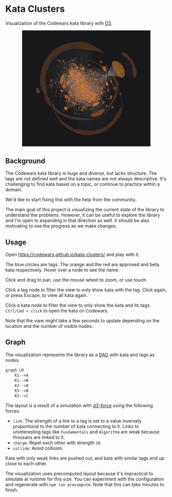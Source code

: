 # Kata Clusters

Visualization of the Codewars kata library with [D3].

<div align="center">
  <img width="400" src="./screenshot.png" alt="screenshot">
</div>

## Background

The Codewars kata library is huge and diverse, but lacks structure. The tags are not defined well and the kata names are not always descriptive. It's challenging to find kata based on a topic, or continue to practice within a domain.

We'd like to start fixing this with the help from the community.

The main goal of this project is visualizing the current state of the library to understand the problems. However, it can be useful to explore the library and I'm open to expanding in that direction as well. It should be also motivating to see the progress as we make changes.

## Usage

Open <https://codewars.github.io/kata-clusters/> and play with it.

The blue circles are tags. The orange and the red are approved and beta kata respectively. Hover over a node to see the name.

Click and drag to pan, use the mouse wheel to zoom, or use touch.

Click a tag node to filter the view to only show kata with the tag. Click again, or press Escape, to view all kata again.

Click a kata node to filter the view to only show the kata and its tags. `Ctrl/Cmd + click` to open the kata on Codewars.

Note that the view might take a few seconds to update depending on the location and the number of visible nodes.

## Graph

The visualization represents the library as a [DAG] with kata and tags as nodes.

```mermaid
graph LR
    K1-->A
    K1-->B
    K2-->B
    K3-->B
    K3-->C
```

The layout is a result of a simulation with [d3-force] using the following forces:

- `link`: The strength of a link to a tag is set to a value inversely proportional to the number of kata connecting to it. Links to uninteresting tags like `Fundamentals` and `Algorithm` are weak because thousans are linked to it.
- `charge`: Repel each other with strength `10`.
- `collide`: Avoid collision.

Kata with only weak links are pushed out, and kata with similar tags end up close to each other.

The visualization uses precomputed layout because it's impractical to simulate at runtime for this size. You can experiment with the configuration and regenerate with `npm run precompute`. Note that this can take minutes to finish.

[D3]: https://d3js.org/
[d3-force]: https://github.com/d3/d3-force
[DAG]: https://en.wikipedia.org/wiki/Directed_acyclic_graph
